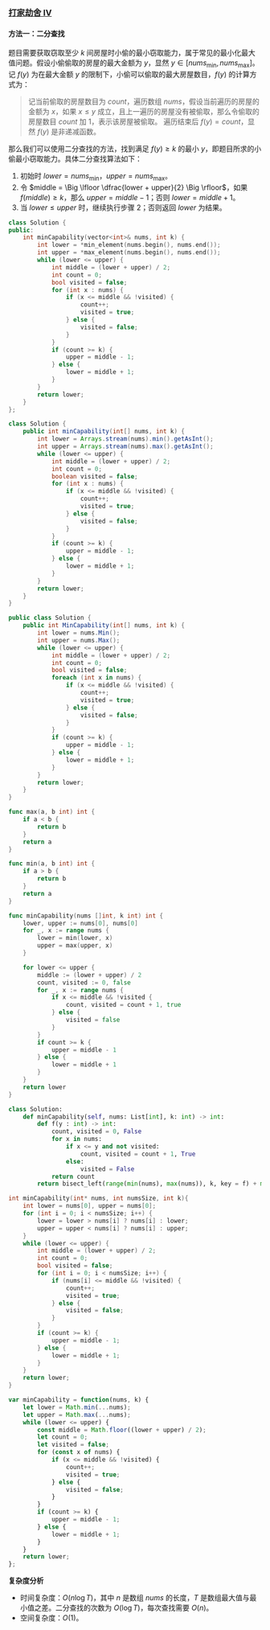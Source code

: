 ### [打家劫舍 IV](https://leetcode.cn/problems/house-robber-iv/solutions/2441849/da-jia-jie-she-iv-by-leetcode-solution-n93j/)

#### 方法一：二分查找

题目需要获取窃取至少 $k$ 间房屋时小偷的最小窃取能力，属于常见的最小化最大值问题。假设小偷偷取的房屋的最大金额为 $y$，显然 $y \in [nums_{\min}, nums_{\max}]$。记 $f(y)$ 为在最大金额 $y$ 的限制下，小偷可以偷取的最大房屋数目，$f(y)$ 的计算方式为：

> 记当前偷取的房屋数目为 $count$，遍历数组 $nums$，假设当前遍历的房屋的金额为 $x$，如果 $x \le y$ 成立，且上一遍历的房屋没有被偷取，那么令偷取的房屋数目 $count$ 加 $1$，表示该房屋被偷取。 遍历结束后 $f(y) = count$，显然 $f(y)$ 是非递减函数。

那么我们可以使用二分查找的方法，找到满足 $f(y) \ge k$ 的最小 $y$，即题目所求的小偷最小窃取能力。具体二分查找算法如下：

1.  初始时 $⁡lower = nums_{\min}$，$⁡upper = nums_{\max}$。
2.  令 $middle = \Big \lfloor \dfrac{lower + upper}{2} \Big \rfloor$，如果 $f(middle) \ge k$，那么 $upper = middle - 1$；否则 $lower = middle + 1$。
3.  当 $lower \le upper$ 时，继续执行步骤 $2$；否则返回 $lower$ 为结果。

```cpp
class Solution {
public:
    int minCapability(vector<int>& nums, int k) {
        int lower = *min_element(nums.begin(), nums.end());
        int upper = *max_element(nums.begin(), nums.end());
        while (lower <= upper) {
            int middle = (lower + upper) / 2;
            int count = 0;
            bool visited = false;
            for (int x : nums) {
                if (x <= middle && !visited) {
                    count++;
                    visited = true;
                } else {
                    visited = false;
                }
            }
            if (count >= k) {
                upper = middle - 1;
            } else {
                lower = middle + 1;
            }
        }
        return lower;
    }
};
```

```java
class Solution {
    public int minCapability(int[] nums, int k) {
        int lower = Arrays.stream(nums).min().getAsInt();
        int upper = Arrays.stream(nums).max().getAsInt();
        while (lower <= upper) {
            int middle = (lower + upper) / 2;
            int count = 0;
            boolean visited = false;
            for (int x : nums) {
                if (x <= middle && !visited) {
                    count++;
                    visited = true;
                } else {
                    visited = false;
                }
            }
            if (count >= k) {
                upper = middle - 1;
            } else {
                lower = middle + 1;
            }
        }
        return lower;
    }
}
```

```csharp
public class Solution {
    public int MinCapability(int[] nums, int k) {
        int lower = nums.Min();
        int upper = nums.Max();
        while (lower <= upper) {
            int middle = (lower + upper) / 2;
            int count = 0;
            bool visited = false;
            foreach (int x in nums) {
                if (x <= middle && !visited) {
                    count++;
                    visited = true;
                } else {
                    visited = false;
                }
            }
            if (count >= k) {
                upper = middle - 1;
            } else {
                lower = middle + 1;
            }
        }
        return lower;
    }
}
```

```go
func max(a, b int) int {
    if a < b {
        return b
    }
    return a
}

func min(a, b int) int {
    if a > b {
        return b
    }
    return a
}

func minCapability(nums []int, k int) int {
    lower, upper := nums[0], nums[0]
    for _, x := range nums {
        lower = min(lower, x)
        upper = max(upper, x)
    }

    for lower <= upper {
        middle := (lower + upper) / 2
        count, visited := 0, false
        for _, x := range nums {
            if x <= middle && !visited {
                count, visited = count + 1, true
            } else {
                visited = false
            }
        }
        if count >= k {
            upper = middle - 1
        } else {
            lower = middle + 1
        }
    }
    return lower
}
```

```python
class Solution:
    def minCapability(self, nums: List[int], k: int) -> int:
        def f(y : int) -> int:
            count, visited = 0, False
            for x in nums:
                if x <= y and not visited:
                    count, visited = count + 1, True
                else:
                    visited = False
            return count
        return bisect_left(range(min(nums), max(nums)), k, key = f) + min(nums)
```

```c
int minCapability(int* nums, int numsSize, int k){
    int lower = nums[0], upper = nums[0];
    for (int i = 0; i < numsSize; i++) {
        lower = lower > nums[i] ? nums[i] : lower;
        upper = upper < nums[i] ? nums[i] : upper;
    }
    while (lower <= upper) {
        int middle = (lower + upper) / 2;
        int count = 0;
        bool visited = false;
        for (int i = 0; i < numsSize; i++) {
            if (nums[i] <= middle && !visited) {
                count++;
                visited = true;
            } else {
                visited = false;
            }
        }
        if (count >= k) {
            upper = middle - 1;
        } else {
            lower = middle + 1;
        }
    }
    return lower;
}
```

```javascript
var minCapability = function(nums, k) {
    let lower = Math.min(...nums);
    let upper = Math.max(...nums);
    while (lower <= upper) {
        const middle = Math.floor((lower + upper) / 2);
        let count = 0;
        let visited = false;
        for (const x of nums) {
            if (x <= middle && !visited) {
                count++;
                visited = true;
            } else {
                visited = false;
            }
        }
        if (count >= k) {
            upper = middle - 1;
        } else {
            lower = middle + 1;
        }
    }
    return lower;
};
```

**复杂度分析**

-   时间复杂度：$O(n \log T)$，其中 $n$ 是数组 $nums$ 的长度，$T$ 是数组最大值与最小值之差。二分查找的次数为 $O(\log T)$，每次查找需要 $O(n)$。
-   空间复杂度：$O(1)$。
